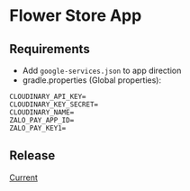 # Flower Store App
## Requirements
- Add `google-services.json` to app direction
- gradle.properties (Global properties):
```gradle.properties
CLOUDINARY_API_KEY=
CLOUDINARY_KEY_SECRET=
CLOUDINARY_NAME=
ZALO_PAY_APP_ID=
ZALO_PAY_KEY1=
```

## Release
[Current](https://github.com/hiennhatou/flower-store/releases/tag/current)
